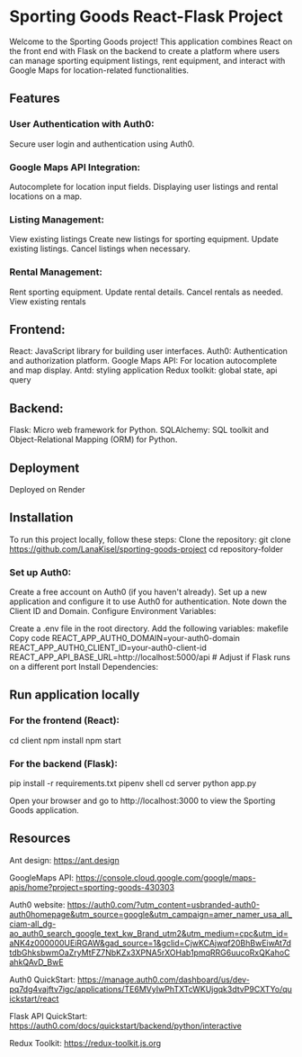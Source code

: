 # Sporting Goods React-Flask Project
Welcome to the Sporting Goods project! This application combines React on the front end with Flask on the backend to create a platform where users can manage sporting equipment listings, rent equipment, and interact with Google Maps for location-related functionalities.

## Features
### User Authentication with Auth0: 
Secure user login and authentication using Auth0.
### Google Maps API Integration:
Autocomplete for location input fields.
Displaying user listings and rental locations on a map.

### Listing Management:
View existing listings
Create new listings for sporting equipment.
Update existing listings.
Cancel listings when necessary.

### Rental Management:
Rent sporting equipment.
Update rental details.
Cancel rentals as needed.
View existing rentals

## Frontend:

React: JavaScript library for building user interfaces.
Auth0: Authentication and authorization platform.
Google Maps API: For location autocomplete and map display.
Antd: styling application
Redux toolkit: global state, api query

## Backend:

Flask: Micro web framework for Python.
SQLAlchemy: SQL toolkit and Object-Relational Mapping (ORM) for Python.

## Deployment

Deployed on Render

## Installation

To run this project locally, follow these steps:
Clone the repository:
git clone https://github.com/LanaKisel/sporting-goods-project
cd repository-folder

### Set up Auth0:

Create a free account on Auth0 (if you haven't already).
Set up a new application and configure it to use Auth0 for authentication.
Note down the Client ID and Domain.
Configure Environment Variables:

Create a .env file in the root directory.
Add the following variables:
makefile
Copy code
REACT_APP_AUTH0_DOMAIN=your-auth0-domain
REACT_APP_AUTH0_CLIENT_ID=your-auth0-client-id
REACT_APP_API_BASE_URL=http://localhost:5000/api  # Adjust if Flask runs on a different port
Install Dependencies:

## Run application locally 

### For the frontend (React):
cd client
npm install
npm start
### For the backend (Flask):

pip install -r requirements.txt
pipenv shell
cd server
python app.py

Open your browser and go to http://localhost:3000 to view the Sporting Goods application.

## Resources

Ant design: https://ant.design

GoogleMaps API: https://console.cloud.google.com/google/maps-apis/home?project=sporting-goods-430303

Auth0 website: https://auth0.com/?utm_content=usbranded-auth0-auth0homepage&utm_source=google&utm_campaign=amer_namer_usa_all_ciam-all_dg-ao_auth0_search_google_text_kw_Brand_utm2&utm_medium=cpc&utm_id=aNK4z000000UEiRGAW&gad_source=1&gclid=CjwKCAjwqf20BhBwEiwAt7dtdbGhksbwmOaZryMtFZ7NbKZx3XPNA5rXOHab1pmqRRG6uucoRxQKahoCahkQAvD_BwE

Auth0 QuickStart: https://manage.auth0.com/dashboard/us/dev-pq7dg4vajftv7igc/applications/TE6MVyIwPhTXTcWKUjgqk3dtvP9CXTYo/quickstart/react

Flask API QuickStart: https://auth0.com/docs/quickstart/backend/python/interactive 

Redux Toolkit: https://redux-toolkit.js.org